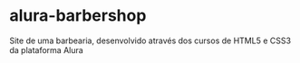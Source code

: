 # alura-barbershop
Site de uma barbearia, desenvolvido através dos cursos de HTML5 e CSS3 da plataforma Alura
